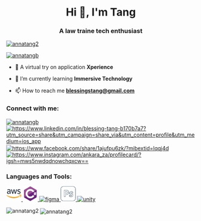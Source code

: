 <h1 align="center">Hi 👋, I'm Tang</h1>
<h3 align="center">A law traine tech enthusiast</h3>

<p align="left"> <a href="https://github.com/ryo-ma/github-profile-trophy"><img src="https://github-profile-trophy.vercel.app/?username=annatang2" alt="annatang2" /></a> </p>

<p align="left"> <a href="https://twitter.com/annatangb" target="blank"><img src="https://img.shields.io/twitter/follow/annatangb?logo=twitter&style=for-the-badge" alt="annatangb" /></a> </p>

- 🔭 A virtual try on application **Xperience**

- 🌱 I’m currently learning **Immersive Technology**

- 📫 How to reach me **blessingstang@gmail.com**

<h3 align="left">Connect with me:</h3>
<p align="left">
<a href="https://twitter.com/annatangb" target="blank"><img align="center" src="https://raw.githubusercontent.com/rahuldkjain/github-profile-readme-generator/master/src/images/icons/Social/twitter.svg" alt="annatangb" height="30" width="40" /></a>
<a href="https://linkedin.com/in/https://www.linkedin.com/in/blessing-tang-b170b7a7?utm_source=share&utm_campaign=share_via&utm_content=profile&utm_medium=ios_app" target="blank"><img align="center" src="https://raw.githubusercontent.com/rahuldkjain/github-profile-readme-generator/master/src/images/icons/Social/linked-in-alt.svg" alt="https://www.linkedin.com/in/blessing-tang-b170b7a7?utm_source=share&utm_campaign=share_via&utm_content=profile&utm_medium=ios_app" height="30" width="40" /></a>
<a href="https://fb.com/https://www.facebook.com/share/1ajufpu6zk/?mibextid=lqqj4d" target="blank"><img align="center" src="https://raw.githubusercontent.com/rahuldkjain/github-profile-readme-generator/master/src/images/icons/Social/facebook.svg" alt="https://www.facebook.com/share/1ajufpu6zk/?mibextid=lqqj4d" height="30" width="40" /></a>
<a href="https://instagram.com/https://www.instagram.com/ankara_za/profilecard/?igsh=mws5nwdqdnowchqxcw==" target="blank"><img align="center" src="https://raw.githubusercontent.com/rahuldkjain/github-profile-readme-generator/master/src/images/icons/Social/instagram.svg" alt="https://www.instagram.com/ankara_za/profilecard/?igsh=mws5nwdqdnowchqxcw==" height="30" width="40" /></a>
</p>

<h3 align="left">Languages and Tools:</h3>
<p align="left"> <a href="https://aws.amazon.com" target="_blank" rel="noreferrer"> <img src="https://raw.githubusercontent.com/devicons/devicon/master/icons/amazonwebservices/amazonwebservices-original-wordmark.svg" alt="aws" width="40" height="40"/> </a> <a href="https://www.w3schools.com/cs/" target="_blank" rel="noreferrer"> <img src="https://raw.githubusercontent.com/devicons/devicon/master/icons/csharp/csharp-original.svg" alt="csharp" width="40" height="40"/> </a> <a href="https://www.figma.com/" target="_blank" rel="noreferrer"> <img src="https://www.vectorlogo.zone/logos/figma/figma-icon.svg" alt="figma" width="40" height="40"/> </a> <a href="https://www.photoshop.com/en" target="_blank" rel="noreferrer"> <img src="https://raw.githubusercontent.com/devicons/devicon/master/icons/photoshop/photoshop-line.svg" alt="photoshop" width="40" height="40"/> </a> <a href="https://unity.com/" target="_blank" rel="noreferrer"> <img src="https://www.vectorlogo.zone/logos/unity3d/unity3d-icon.svg" alt="unity" width="40" height="40"/> </a> </p>

<p><img align="left" src="https://github-readme-stats.vercel.app/api/top-langs?username=annatang2&show_icons=true&locale=en&layout=compact" alt="annatang2" /></p>

<p>&nbsp;<img align="center" src="https://github-readme-stats.vercel.app/api?username=annatang2&show_icons=true&locale=en" alt="annatang2" /></p>

